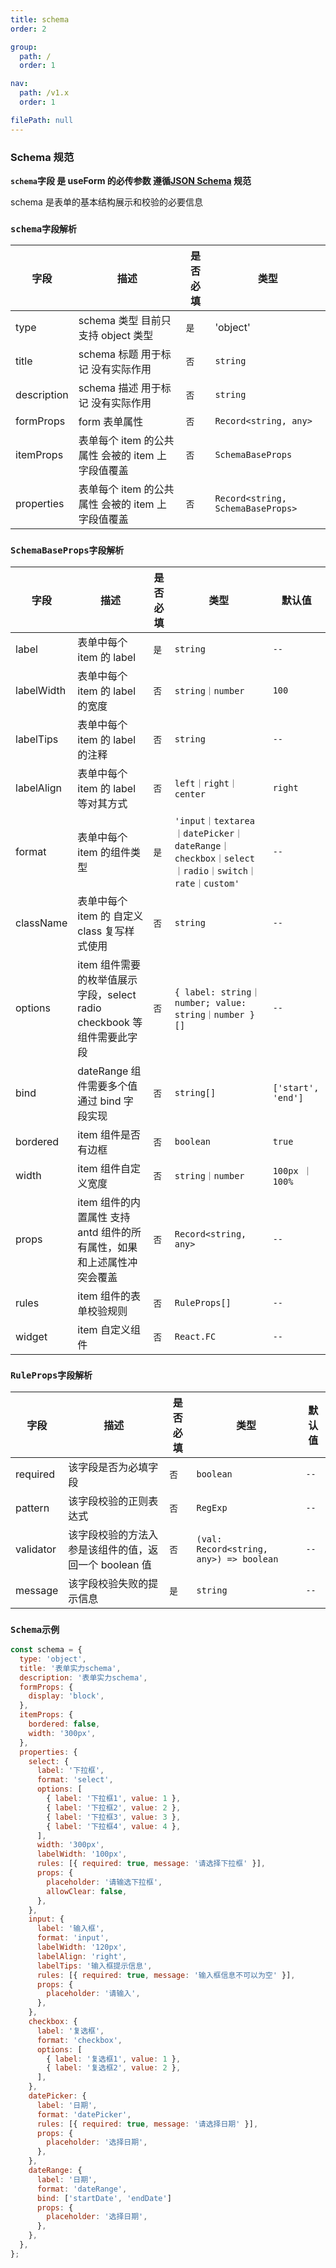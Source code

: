 ```yaml
---
title: schema
order: 2

group:
  path: /
  order: 1

nav:
  path: /v1.x
  order: 1

filePath: null
---
```


### Schema 规范

**`schema`字段 是 useForm 的必传参数 遵循[JSON Schema](https://json-schema.apifox.cn/) 规范**

schema 是表单的基本结构展示和校验的必要信息

### `schema字段解析`

| 字段 | 描述 | 是否必填 | 类型 |
| --- | --- | --- | --- |
| type | schema 类型 目前只支持 object 类型 | `是` | 'object' |
| title | schema 标题 用于标记 没有实际作用 | `否` | `string` |
| description | schema 描述 用于标记 没有实际作用 | `否` | `string` |
| formProps | form 表单属性 | `否` | `Record<string, any>` |
| itemProps | 表单每个 item 的公共属性 会被的 item 上字段值覆盖 | `否` | `SchemaBaseProps` |
| properties | 表单每个 item 的公共属性 会被的 item 上字段值覆盖 | `否` | `Record<string, SchemaBaseProps>` |

### `SchemaBaseProps字段解析`

| 字段 | 描述 | 是否必填 | 类型 | 默认值 |
| --- | --- | --- | --- | --- |
| label | 表单中每个 item 的 label | `是` | `string` | `--` |
| labelWidth | 表单中每个 item 的 label 的宽度 | `否` | `string｜number` | `100` |
| labelTips | 表单中每个 item 的 label 的注释 | `否` | `string` | `--` |
| labelAlign | 表单中每个 item 的 label 等对其方式 | `否` | `left｜right｜center` | `right` |
| format | 表单中每个 item 的组件类型 | `是` | `'input｜textarea｜datePicker｜dateRange｜checkbox｜select｜radio｜switch｜rate｜custom'` | `--` |
| className | 表单中每个 item 的 自定义 class 复写样式使用 | `否` | `string` | `--` |
| options | item 组件需要的枚举值展示字段，select radio checkbook 等组件需要此字段 | `否` | `{ label: string｜number; value: string｜number }[]` | `--` |
| bind | dateRange 组件需要多个值 通过 bind 字段实现 | `否` | `string[]` | `['start', 'end']` |
| bordered | item 组件是否有边框 | `否` | `boolean` | `true` |
| width | item 组件自定义宽度 | `否` | `string｜number` | `100px ｜ 100%` |
| props | item 组件的内置属性 支持 antd 组件的所有属性，如果和上述属性冲突会覆盖 | `否` | `Record<string, any>` | `--` |
| rules | item 组件的表单校验规则 | `否` | `RuleProps[]` | `--` |
| widget | item 自定义组件 | `否` | `React.FC` | `--` |

### `RuleProps字段解析`

| 字段 | 描述 | 是否必填 | 类型 | 默认值 |
| --- | --- | --- | --- | --- |
| required | 该字段是否为必填字段 | `否` | `boolean` | `--` |
| pattern | 该字段校验的正则表达式 | `否` | `RegExp` | `--` |
| validator | 该字段校验的方法入参是该组件的值，返回一个 boolean 值 | `否` | `(val: Record<string, any>) => boolean` | `--` |
| message | 该字段校验失败的提示信息 | `是` | `string` | `--` |

### `Schema示例`

```js
const schema = {
  type: 'object',
  title: '表单实力schema',
  description: '表单实力schema',
  formProps: {
    display: 'block',
  },
  itemProps: {
    bordered: false,
    width: '300px',
  },
  properties: {
    select: {
      label: '下拉框',
      format: 'select',
      options: [
        { label: '下拉框1', value: 1 },
        { label: '下拉框2', value: 2 },
        { label: '下拉框3', value: 3 },
        { label: '下拉框4', value: 4 },
      ],
      width: '300px',
      labelWidth: '100px',
      rules: [{ required: true, message: '请选择下拉框' }],
      props: {
        placeholder: '请输选下拉框',
        allowClear: false,
      },
    },
    input: {
      label: '输入框',
      format: 'input',
      labelWidth: '120px',
      labelAlign: 'right',
      labelTips: '输入框提示信息',
      rules: [{ required: true, message: '输入框信息不可以为空' }],
      props: {
        placeholder: '请输入',
      },
    },
    checkbox: {
      label: '复选框',
      format: 'checkbox',
      options: [
        { label: '复选框1', value: 1 },
        { label: '复选框2', value: 2 },
      ],
    },
    datePicker: {
      label: '日期',
      format: 'datePicker',
      rules: [{ required: true, message: '请选择日期' }],
      props: {
        placeholder: '选择日期',
      },
    },
    dateRange: {
      label: '日期',
      format: 'dateRange',
      bind: ['startDate', 'endDate']
      props: {
        placeholder: '选择日期',
      },
    },
  },
};
```
